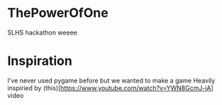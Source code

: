 # ThePowerOfOne
SLHS hackathon weeee

# Inspiration
I've never used pygame before but we wanted to make a game
Heavily inspiried by (this)[https://www.youtube.com/watch?v=YWN8GcmJ-jA] video
